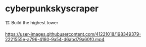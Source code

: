 # cyberpunkskyscraper
🏗️ Build the highest tower

https://user-images.githubusercontent.com/41221018/198349379-2221555e-a796-4180-9a54-d6abd79a60f0.mp4
